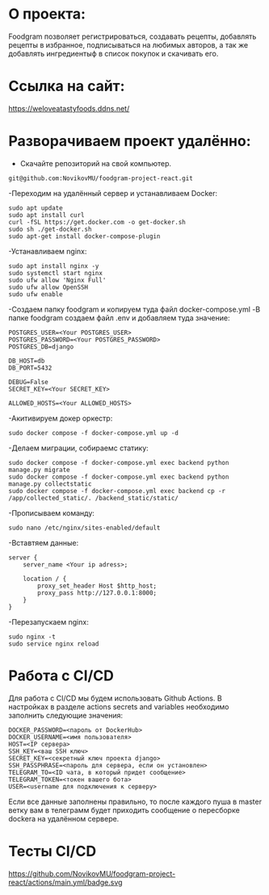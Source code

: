 # О проекта:
Foodgram позволяет регистрироваться, создавать рецепты, добавлять рецепты в избранное, подписываться на любимых авторов, а так же добавлять ингредиентыф в список покупок и скачивать его.

# Ссылка на сайт:
https://weloveatastyfoods.ddns.net/

# Разворачиваем проект удалённо:
- Скачайте репозиторий на свой компьютер.
```text
git@github.com:NovikovMU/foodgram-project-react.git
```
-Переходим на удалённый сервер и устанавливаем Docker:
```text
sudo apt update
sudo apt install curl
curl -fSL https://get.docker.com -o get-docker.sh
sudo sh ./get-docker.sh
sudo apt-get install docker-compose-plugin
```
-Устанавливаем nginx:
```text
sudo apt install nginx -y
sudo systemctl start nginx
sudo ufw allow 'Nginx Full'
sudo ufw allow OpenSSH
sudo ufw enable
```
-Создаем папку foodgram и копируем туда файл docker-compose.yml
-В  папке foodgram создаем файл .env и добавляем туда значение:
```text
POSTGRES_USER=<Your POSTGRES_USER>
POSTGRES_PASSWORD=<Your POSTGRES_PASSWORD>
POSTGRES_DB=django

DB_HOST=db
DB_PORT=5432

DEBUG=False
SECRET_KEY=<Your SECRET_KEY>

ALLOWED_HOSTS=<Your ALLOWED_HOSTS>
```
-Акитивируем докер оркестр:
```text
sudo docker compose -f docker-compose.yml up -d
```
-Делаем миграции, собираемс статику:
```text
sudo docker compose -f docker-compose.yml exec backend python manage.py migrate
sudo docker compose -f docker-compose.yml exec backend python manage.py collectstatic
sudo docker compose -f docker-compose.yml exec backend cp -r /app/collected_static/. /backend_static/static/
```
-Прописываем команду:
```text
sudo nano /etc/nginx/sites-enabled/default
```
-Вставтяем данные:
```text
server {
    server_name <Your ip adress>;

    location / {
        proxy_set_header Host $http_host;
        proxy_pass http://127.0.0.1:8000;
    }
}
```
-Перезапускаем nginx:
```text
sudo nginx -t
sudo service nginx reload
```
# Работа с CI/CD
Для работа c CI/CD мы будем использовать Github Actions.
В настройках в разделе actions secrets and variables необходимо заполнить следующие значения:
```text
DOCKER_PASSWORD=<пароль от DockerHub>
DOCKER_USERNAME=<имя пользователя>
HOST=<IP сервера>
SSH_KEY=<ваш SSH ключ>
SECRET_KEY=<секретный ключ проекта django>
SSH_PASSPHRASE=<пароль для сервера, если он установлен>
TELEGRAM_TO=<ID чата, в который придет сообщение>
TELEGRAM_TOKEN=<токен вашего бота>
USER=<username для подключения к серверу>
```
Если все данные заполнены правильно, то после каждого пуша в master ветку вам в телеграмм будет приходить сообщение о пересборке dockerа на удалённом сервере.

# Тесты CI/CD
https://github.com/NovikovMU/foodgram-project-react/actions/main.yml/badge.svg